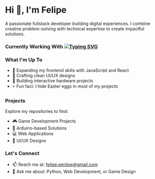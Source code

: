 # Hi 👋, I'm Felipe
 
A passionate fullstack developer building digital experiences. I combine creative problem-solving with technical expertise to create impactful solutions.
 
### Currently Working With [![Typing SVG](https://readme-typing-svg.demolab.com?font=Fira+Code&duration=3000&pause=1000&color=22C35E&background=0D1117&width=600&height=250&lines=%3E+const+skills+%3D+%7B;%3E+++frontend%3A+%5B%22Angular%22%2C+%22React%22%2C+%22Tailwind%22%5D%2C;%3E+++backend%3A+%5B%22Python%22%2C+%22Flask%22%2C+%22PostgreSQL%22%5D%2C;%3E+++tools%3A+%5B%22Git%22%2C+%22Docker%22%2C+%22VS+Code%22%5D%2C;%3E+++other%3A+%5B%22Arduino%22%2C+%22Unity%22%2C+%22Unreal%22%5D;%3E+%7D)](https://github.com/Perdoe)

### What I'm Up To
- 🌱 Expanding my frontend skills with JavaScript and React
- 🎨 Crafting clean UI/UX designs
- 🤖 Building interactive hardware projects
- ⚡ Fun fact: I hide Easter eggs in most of my projects

### Projects
Explore my repositories to find:
- 🎮 Game Development Projects
- 🤖 Arduino-based Solutions
- 💻 Web Applications
- 🎨 UI/UX Designs

### Let's Connect
- 📫 Reach me at: felipe.perdoe@gmail.com
- 💬 Ask me about: Python, Web Development, or Game Design
